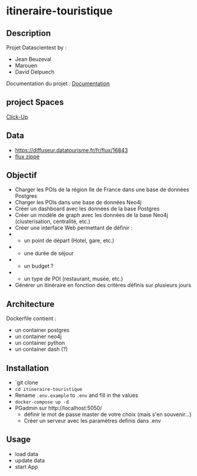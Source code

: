 # itineraire-touristique

## Description
Projet Datascientest by :
- Jean Beuzeval
- Marouen 
- David Delpuech

Documentation du projet : [Documentation](https://pasglop.github.io/itineraire-touristique)

## project Spaces
[Click-Up](https://app.clickup.com/4714782/v/l/s/90030384214)

## Data
* https://diffuseur.datatourisme.fr/fr/flux/16843 
* [flux zippé](raw_data/flux-16843-202305310721.zip)

## Objectif
* Charger les POIs de la région Ile de France dans une base de données Postgres
* Charger les POIs dans une base de données Neo4j
* Créer un dashboard avec les données de la base Postgres
* Créer un modèle de graph avec les données de la base Neo4j (clusterisation, centralité, etc.)
* Créer une interface Web permettant de définir :
* * un point de départ (Hotel, gare, etc.)
* * une durée de séjour
* * un budget ?
* * un type de POI (restaurant, musée, etc.)
* Générer un itinéraire en fonction des critères définis sur plusieurs jours

## Architecture
Dockerfile contient :
* un container postgres
* un container neo4j
* un container python
* un container dash (?)

## Installation
* `git clone
* `cd itineraire-touristique`
* Rename `.env.example` to `.env` and fill in the values
* `docker-compose up -d`
* PGadmin sur http://localhost:5050/
  * définir le mot de passe master de votre choix (mais s'en souvenir...)
  * Créer un serveur avec les paramètres definis dans .env

## Usage
* load data
* update data
* start App